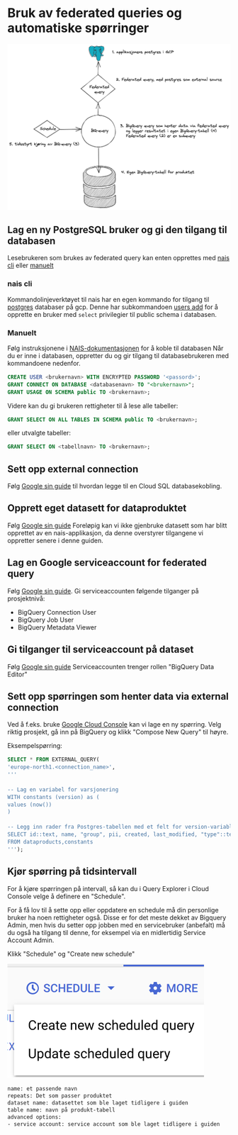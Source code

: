 # Bruk av federated queries og automatiske spørringer


![Konseptuell fremstilling av federated queries med schedule](federated-query.png)

## Lag en ny PostgreSQL bruker og gi den tilgang til databasen
Lesebrukeren som brukes av federated query kan enten opprettes med [nais cli](#nais-cli) eller [manuelt](#manuelt)

### nais cli
Kommandolinjeverktøyet til nais har en egen kommando for tilgang til [postgres](https://docs.nais.io/cli/commands/postgres/#postgres-command) databaser på gcp. Denne har subkommandoen [users add](https://docs.nais.io/cli/commands/postgres/#users-add) for å opprette en bruker med `select` privilegier til public schema i databasen.

### Manuelt
Følg instruksjonene i [NAIS-dokumentasjonen](https://docs.nais.io/persistence/postgres/#personal-database-access) for å koble til databasen
Når du er inne i databasen, oppretter du og gir tilgang til databasebrukeren med kommandoene nedenfor.
```sql
CREATE USER <brukernavn> WITH ENCRYPTED PASSWORD '<passord>';
GRANT CONNECT ON DATABASE <databasenavn> TO "<brukernavn>";
GRANT USAGE ON SCHEMA public TO <brukernavn>;
```
Videre kan du gi brukeren rettigheter til å lese alle tabeller:
```sql
GRANT SELECT ON ALL TABLES IN SCHEMA public TO <brukernavn>;
```
eller utvalgte tabeller:
```sql
GRANT SELECT ON <tabellnavn> TO <brukernavn>;
```

## Sett opp external connection
Følg [Google sin guide](https://cloud.google.com/bigquery/docs/cloud-sql-federated-queries#setting-up-cloud-sql-database-connections) til hvordan legge til en Cloud SQL databasekobling.

## Opprett eget datasett for dataproduktet
Følg [Google sin guide](https://cloud.google.com/bigquery/docs/datasets)
Foreløpig kan vi ikke gjenbruke datasett som har blitt opprettet av en nais-applikasjon, da denne overstyrer tilgangene vi oppretter senere i denne guiden.

## Lag en Google serviceaccount for federated query
Følg [Google sin guide](https://cloud.google.com/iam/docs/creating-managing-service-accounts).
Gi serviceaccounten følgende tilganger på prosjektnivå:

- BigQuery Connection User
- BigQuery Job User
- BigQuery Metadata Viewer

## Gi tilganger til serviceaccount på dataset
Følg [Google sin guide](https://cloud.google.com/bigquery/docs/dataset-access-controls)
Serviceaccounten trenger rollen "BigQuery Data Editor"

## Sett opp spørringen som henter data via external connection
Ved å f.eks. bruke [Google Cloud Console](https://console.cloud.google.com) kan vi lage en ny spørring.
Velg riktig prosjekt, gå inn på BigQuery og klikk "Compose New Query" til høyre.

Eksempelspørring:
```sql
SELECT * FROM EXTERNAL_QUERY(
'europe-north1.<connection_name>',
'''

-- Lag en variabel for varsjonering 
WITH constants (version) as (
values (now())
)

-- Legg inn rader fra Postgres-tabellen med et felt for version-variablen vi definerte over.
SELECT id::text, name, "group", pii, created, last_modified, "type"::text, version
FROM dataproducts,constants
''');
```

## Kjør spørring på tidsintervall
For å kjøre spørringen på intervall, så kan du i Query Explorer i Cloud Console velge å definere en "Schedule".

For å få lov til å sette opp eller oppdatere en schedule må din personlige bruker ha noen rettigheter også. Disse er for det meste dekket av Bigquery Admin, men hvis du setter opp jobben med en servicebruker (anbefalt) må du også ha tilgang til denne, for eksempel via en midlertidig Service Account Admin.

Klikk "Schedule" og "Create new schedule"

![Schedule knapp eksempel](scheduled.png)

```
name: et passende navn 
repeats: Det som passer produktet
dataset name: datasettet som ble laget tidligere i guiden
table name: navn på produkt-tabell
advanced options:
- service account: service account som ble laget tidligere i guiden
```
